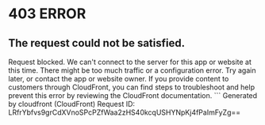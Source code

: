 # 403 ERROR

## The request could not be satisfied.

Request blocked. We can't connect to the server for this app or website at this time. There might be too much traffic or a configuration error. Try again later, or contact the app or website owner. If you provide content to customers through CloudFront, you can find steps to troubleshoot and help prevent this error by reviewing the CloudFront documentation. ```
Generated by cloudfront (CloudFront)
Request ID: LRfrYbfvs9grCdXVnoSPcPZfWaa2zHS40kcqUSHYNpKj4fPaImFyZg==

```

